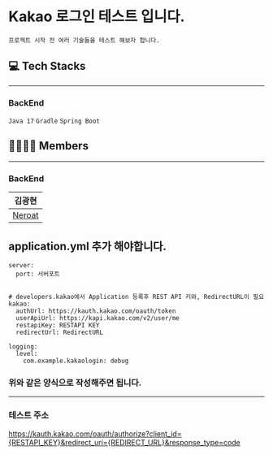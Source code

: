 # Kakao 로그인 테스트 입니다.
```
프로젝트 시작 전 여러 기술들을 테스트 해보자 합니다.
```  

## 💻 Tech Stacks
---  
### BackEnd
`Java 17` `Gradle` `Spring Boot`

## 👨‍👨‍👧‍👧 Members
--- 

### BackEnd
|김광현| 
|------| 
|[Neroat](https://github.com/Neroat)
  

## application.yml 추가 해야합니다.  

```
server:
  port: 서버포트


# developers.kakao에서 Application 등록후 REST API 키와, RedirectURL이 필요
kakao:
  authUrl: https://kauth.kakao.com/oauth/token
  userApiUrl: https://kapi.kakao.com/v2/user/me
  restapiKey: RESTAPI KEY
  redirectUrl: RedirectURL

logging:
  level:
    com.example.kakaologin: debug

```


### 위와 같은 양식으로 작성해주면 됩니다.  

---  

### 테스트 주소
https://kauth.kakao.com/oauth/authorize?client_id={RESTAPI_KEY}&redirect_uri={REDIRECT_URL}&response_type=code